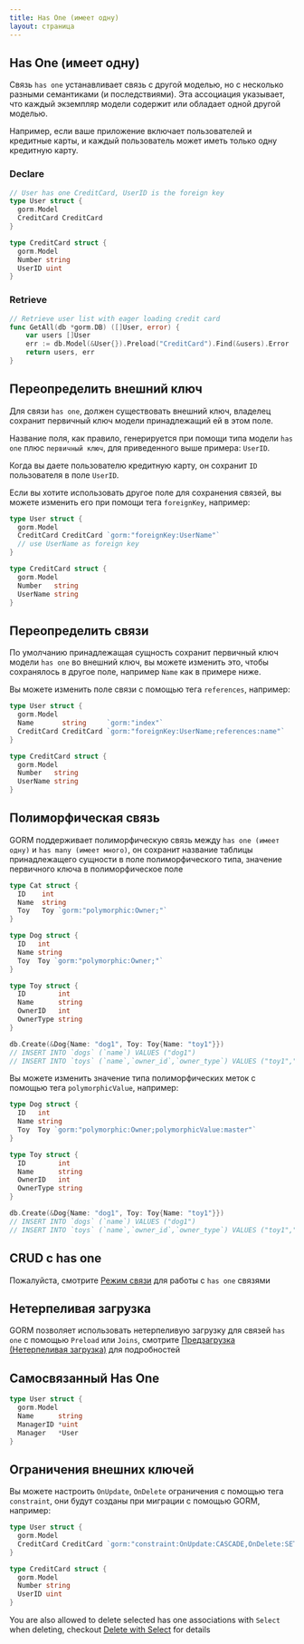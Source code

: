 ```yaml
---
title: Has One (имеет одну)
layout: страница
---
```


## Has One (имеет одну)

Связь `has one` устанавливает связь с другой моделью, но с несколько разными семантиками (и последствиями). Эта ассоциация указывает, что каждый экземпляр модели содержит или обладает одной другой моделью.

Например, если ваше приложение включает пользователей и кредитные карты, и каждый пользователь может иметь только одну кредитную карту.

### Declare
```go
// User has one CreditCard, UserID is the foreign key
type User struct {
  gorm.Model
  CreditCard CreditCard
}

type CreditCard struct {
  gorm.Model
  Number string
  UserID uint
}
```

### Retrieve
```go
// Retrieve user list with eager loading credit card
func GetAll(db *gorm.DB) ([]User, error) {
    var users []User
    err := db.Model(&User{}).Preload("CreditCard").Find(&users).Error
    return users, err
}
```

## Переопределить внешний ключ

Для связи `has one`, должен существовать внешний ключ, владелец сохранит первичный ключ модели принадлежащий ей в этом поле.

Название поля, как правило, генерируется при помощи типа модели `has one` плюс `первичный ключ`, для приведенного выше примера: `UserID`.

Когда вы даете пользователю кредитную карту, он сохранит `ID` пользователя в поле `UserID`.

Если вы хотите использовать другое поле для сохранения связей, вы можете изменить его при помощи тега `foreignKey`, например:

```go
type User struct {
  gorm.Model
  CreditCard CreditCard `gorm:"foreignKey:UserName"`
  // use UserName as foreign key
}

type CreditCard struct {
  gorm.Model
  Number   string
  UserName string
}
```

## Переопределить связи

По умолчанию принадлежащая сущность сохранит первичный ключ модели `has one` во внешний ключ, вы можете изменить это, чтобы сохранялось в другое поле, например `Name` как в примере ниже.

Вы можете изменить поле связи с помощью тега `references`, например:

```go
type User struct {
  gorm.Model
  Name       string     `gorm:"index"`
  CreditCard CreditCard `gorm:"foreignKey:UserName;references:name"`
}

type CreditCard struct {
  gorm.Model
  Number   string
  UserName string
}
```

## Полиморфическая связь

GORM поддерживает полиморфическую связь между `has one (имеет одну)` и `has many (имеет много)`, он сохранит название таблицы принадлежащего сущности в поле полиморфического типа, значение первичного ключа в полиморфическое поле

```go
type Cat struct {
  ID    int
  Name  string
  Toy   Toy `gorm:"polymorphic:Owner;"`
}

type Dog struct {
  ID   int
  Name string
  Toy  Toy `gorm:"polymorphic:Owner;"`
}

type Toy struct {
  ID        int
  Name      string
  OwnerID   int
  OwnerType string
}

db.Create(&Dog{Name: "dog1", Toy: Toy{Name: "toy1"}})
// INSERT INTO `dogs` (`name`) VALUES ("dog1")
// INSERT INTO `toys` (`name`,`owner_id`,`owner_type`) VALUES ("toy1","1","dogs")
```

Вы можете изменить значение типа полиморфических меток с помощью тега `polymorphicValue`, например:

```go
type Dog struct {
  ID   int
  Name string
  Toy  Toy `gorm:"polymorphic:Owner;polymorphicValue:master"`
}

type Toy struct {
  ID        int
  Name      string
  OwnerID   int
  OwnerType string
}

db.Create(&Dog{Name: "dog1", Toy: Toy{Name: "toy1"}})
// INSERT INTO `dogs` (`name`) VALUES ("dog1")
// INSERT INTO `toys` (`name`,`owner_id`,`owner_type`) VALUES ("toy1","1","master")
```

## CRUD с has one

Пожалуйста, смотрите [Режим связи](associations.html#Association-Mode) для работы с `has one` связями

## Нетерпеливая загрузка

GORM позволяет использовать нетерпеливую загрузку для связей `has one` с помощью `Preload` или `Joins`, смотрите [Предзагрузка (Нетерпеливая загрузка)](preload.html) для подробностей

## Самосвязанный Has One

```go
type User struct {
  gorm.Model
  Name      string
  ManagerID *uint
  Manager   *User
}
```

## Ограничения внешних ключей

Вы можете настроить `OnUpdate`, `OnDelete` ограничения с помощью тега `constraint`, они будут созданы при миграции с помощью GORM, например:

```go
type User struct {
  gorm.Model
  CreditCard CreditCard `gorm:"constraint:OnUpdate:CASCADE,OnDelete:SET NULL;"`
}

type CreditCard struct {
  gorm.Model
  Number string
  UserID uint
}
```

You are also allowed to delete selected has one associations with `Select` when deleting, checkout [Delete with Select](associations.html#delete_with_select) for details
